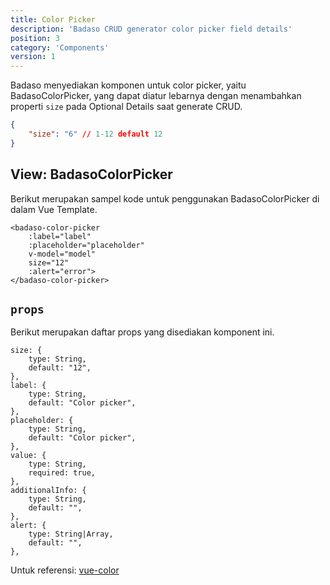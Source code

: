 ```yaml
---
title: Color Picker
description: 'Badaso CRUD generator color picker field details'
position: 3
category: 'Components'
version: 1
---
```


Badaso menyediakan komponen untuk color picker, yaitu BadasoColorPicker, yang dapat diatur lebarnya dengan menambahkan properti `size` pada Optional Details saat generate CRUD.

```JSON
{
    "size": "6" // 1-12 default 12
}
```

## View: BadasoColorPicker

Berikut merupakan sampel kode untuk penggunakan BadasoColorPicker di dalam Vue Template.

```vue
<badaso-color-picker
    :label="label"
    :placeholder="placeholder"
    v-model="model"
    size="12"
    :alert="error">
</badaso-color-picker>
```

## `props`

Berikut merupakan daftar props yang disediakan komponent ini.

```
size: {
    type: String,
    default: "12",
},
label: {
    type: String,
    default: "Color picker",
},
placeholder: {
    type: String,
    default: "Color picker",
},
value: {
    type: String,
    required: true,
},
additionalInfo: {
    type: String,
    default: "",
},
alert: {
    type: String|Array,
    default: "",
},
```

<alert>
Untuk referensi: <a href="https://github.com/xiaokaike/vue-color" target="_blank">vue-color</a>
</alert>